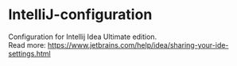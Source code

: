 # IntelliJ-configuration
Configuration for Intellij Idea Ultimate edition.  
Read more: https://www.jetbrains.com/help/idea/sharing-your-ide-settings.html
